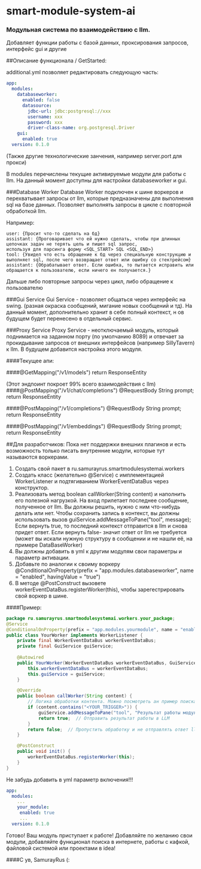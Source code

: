 # smart-module-system-ai
### Модульная система по взаимодействию с llm. 
Добавляет функции работы с базой данных, проксирования запросов, интерфейс gui и другие

##Описание функционала / GetStarted:

additional.yml позволяет редактировать следующую часть:
```yaml
app:
  modules:
    databaseworker:
      enabled: false
      datasource:
        jdbc-url: jdbc:postgresql://xxx
        username: xxx
        password: xxx
        driver-class-name: org.postgresql.Driver
    gui:
      enabled: true
  version: 0.1.0
```

(Также другие технологические занчения, например server.port для прокси)

В modules перечислены текущие активируемые модули для работы с llm.
На данный момент доступны для настройки databaseworker и gui.

###Database Worker
Database Worker подключен к шине воркеров и перехватывает запросы от llm,
которые предназначены для выполнения sql на базе данных.
Позволяет выполнять запросы в цикле с повторной обработкой llm.

Например:
```
user: {Просит что-то сделать на бд}
assistant: {Проговаривает что ей нужно сделать, чтобы при длинных цепочках задач не терять цель и пишет sql запрос,
используя для парсинга форму <SQL_START> SQL <SQL_END>}
tool: {Увидел что есть обращение к бд через специальную конструкцию и выполняет sql, после чего возвращает ответ или ошибку со стектрейсом}
assistant: {Обрабатывает ответ. Если ошибка, то пытается исправить или обращается к пользователю, если ничего ен получается.}
```
Дальше либо повторные запросы через цикл, либо обращение к пользователю

###Gui Service
Gui Service - позволяет общаться через интерфейс на swing. (разная окраска сообщений, мигание новых сообщений и тд).
На данный момент, дополнительно хранит в себе полный контекст, н ов будущем будет перенесено в отдельный сервис.

###Proxy Service
Proxy Service - неотключаемый модуль, который поднимается на заданном порту (по умолчанию 8089) 
и отвечает за прокидывание запросов от внешних интерфейсов (например SillyTavern) к llm.
В будущем добавится настройка этого модуля.

####Текущее апи:

####@GetMapping("/v1/models") return ResponseEntity<String>

(Этот эндпоинт покроет 99% всего взаимодействия с llm)
####@PostMapping("/v1/chat/completions")  @RequestBody String prompt; return ResponseEntity<String>

####@PostMapping("/v1/completions") @RequestBody String prompt; return ResponseEntity<String>

####@PostMapping("/v1/embeddings") @RequestBody String prompt; return ResponseEntity<String>


##Для разработчиков:
Пока нет поддержки внешних плагинов и есть возможность только писать внутренние модули, которые тут называются воркерами.
1. Создать свой пакет в ru.samurayrus.smartmodulesystemai.workers
2. Создать класс (желательно @Service) с имплементацией WorkerListener и подтягиванием WorkerEventDataBus через конструктор.
3. Реализовать метод boolean callWorker(String content) и наполнить его полезной нагрузкой.
   На вход прилетает последнее сообщение, полученное от llm. Вы должны решить, нужно с ним что-нибудь делать или нет.
   Чтобы сохранить запись в контекст, вы должны использовать вызов guiService.addMessageToPane("tool", message); 
   Если вернуть true, то последний контекст отправится в llm и снова придет ответ.
   Если вернуть false- значит ответ от llm не требуется (может вы искали нужную структуру в сообщении и не нашли её, на примере DataBaseWorker)
4. Вы должны добавить в yml к другим модулям свои параметры и параметр активации.
5. Добавьте по аналогии к своиму воркеру @ConditionalOnProperty(prefix = "app.modules.databaseworker", name = "enabled", havingValue = "true")
6. В методе @PostConstruct вызовете workerEventDataBus.registerWorker(this), чтобы зарегестрировать свой воркер в шине.

####Пример: 
```java
package ru.samurayrus.smartmodulesystemai.workers.your_package;
@Service
@ConditionalOnProperty(prefix = "app.modules.yourmodule", name = "enabled", havingValue = "true")
public class YourWorker implements WorkerListener {
    private final WorkerEventDataBus workerEventDataBus;
    private final GuiService guiService;
    
    @Autowired
    public YourWorker(WorkerEventDataBus workerEventDataBus, GuiService guiService) {
        this.workerEventDataBus = workerEventDataBus;
        this.guiService = guiService;
    }

    @Override
    public boolean callWorker(String content) {
        // Логика обработки контента. Можно посмотреть ан пример поиска тригера в LlmSqlResponseParser
        if (content.contains("<YOUR_TRIGGER>")) {
            guiService.addMessageToPane("tool", "Результат работы модуля");
            return true;  // Отправить результат работы в LLM
        }
        return false;  // Пропустить обработку и не отправлять ответ llm
    }

    @PostConstruct
    public void init() {
        workerEventDataBus.registerWorker(this);
    }
}
```
Не забудь добавить в yml параметр включения!!!
```yml
app:
  modules:
    ...
    your_module:
     enabled: true
     ...
  version: 0.1.0
````

Готово! Ваш модуль приступает к работе!
Добавляйте по желанию свои модули, добавляйте функционал поиска в интернете, работы с кафкой, файловой системой или проектами в idea!

####С ув, SamurayRus (: